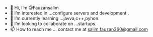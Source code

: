 - 👋 Hi, I’m @Fauzansalim
- 👀 I’m interested in ...configure servers and development .
- 🌱 I’m currently learning ...javva,c++,pyhon.
- 💞️ I’m looking to collaborate on ...startups.
- 📫 How to reach me ... contact me at  salim.fauzan360@gmail.com

<!---
Fauzansalim/Fauzansalim is a ✨ special ✨ repository because its `README.md` (this file) appears on your GitHub profile.
You can click the Preview link to take a look at your changes.
--->
